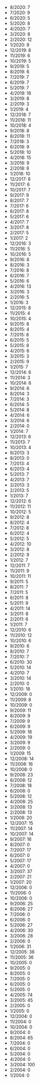 *  8/2020: 7
*  7/2020: 9
*  6/2020: 5
*  5/2020: 8
*  4/2020: 7
*  3/2020: 8
*  2/2020: 12
*  1/2020: 9
*  12/2019: 8
*  11/2019: 6
*  10/2019: 5
*  9/2019: 5
*  8/2019: 6
*  7/2019: 7
*  6/2019: 7
*  5/2019: 7
*  4/2019: 16
*  3/2019: 8
*  2/2019: 3
*  1/2019: 4
*  12/2018: 7
*  11/2018: 11
*  10/2018: 4
*  9/2018: 8
*  8/2018: 11
*  7/2018: 3
*  6/2018: 9
*  5/2018: 10
*  4/2018: 15
*  3/2018: 9
*  2/2018: 6
*  1/2018: 10
*  12/2017: 8
*  11/2017: 6
*  10/2017: 7
*  9/2017: 9
*  8/2017: 7
*  7/2017: 6
*  6/2017: 8
*  5/2017: 6
*  4/2017: 7
*  3/2017: 8
*  2/2017: 5
*  1/2017: 2
*  12/2016: 3
*  11/2016: 5
*  10/2016: 5
*  9/2016: 8
*  8/2016: 3
*  7/2016: 8
*  6/2016: 7
*  5/2016: 6
*  4/2016: 13
*  3/2016: 3
*  2/2016: 5
*  1/2016: 3
*  12/2015: 8
*  11/2015: 4
*  10/2015: 4
*  9/2015: 8
*  8/2015: 4
*  7/2015: 8
*  6/2015: 5
*  5/2015: 8
*  4/2015: 6
*  3/2015: 3
*  2/2015: 9
*  1/2015: 7
*  12/2014: 6
*  11/2014: 3
*  10/2014: 6
*  9/2014: 6
*  8/2014: 3
*  7/2014: 3
*  6/2014: 5
*  5/2014: 8
*  4/2014: 6
*  3/2014: 6
*  2/2014: 0
*  1/2014: 7
*  12/2013: 6
*  11/2013: 7
*  10/2013: 4
*  9/2013: 3
*  8/2013: 0
*  7/2013: 4
*  6/2013: 4
*  5/2013: 7
*  4/2013: 7
*  3/2013: 3
*  2/2013: 5
*  1/2013: 7
*  12/2012: 6
*  11/2012: 11
*  10/2012: 5
*  9/2012: 8
*  8/2012: 4
*  7/2012: 8
*  6/2012: 4
*  5/2012: 5
*  4/2012: 10
*  3/2012: 8
*  2/2012: 9
*  1/2012: 7
*  12/2011: 7
*  11/2011: 9
*  10/2011: 11
*  9/2011: 5
*  8/2011: 7
*  7/2011: 5
*  6/2011: 8
*  5/2011: 9
*  4/2011: 14
*  3/2011: 8
*  2/2011: 6
*  1/2011: 7
*  12/2010: 6
*  11/2010: 12
*  10/2010: 6
*  9/2010: 6
*  8/2010: 7
*  7/2010: 7
*  6/2010: 30
*  5/2010: 14
*  4/2010: 7
*  3/2010: 14
*  2/2010: 0
*  1/2010: 18
*  12/2009: 0
*  11/2009: 8
*  10/2009: 0
*  9/2009: 11
*  8/2009: 9
*  7/2009: 9
*  6/2009: 9
*  5/2009: 18
*  4/2009: 19
*  3/2009: 9
*  2/2009: 0
*  1/2009: 15
*  12/2008: 14
*  11/2008: 16
*  10/2008: 0
*  9/2008: 23
*  8/2008: 12
*  7/2008: 18
*  6/2008: 0
*  5/2008: 12
*  4/2008: 25
*  3/2008: 13
*  2/2008: 13
*  1/2008: 20
*  12/2007: 15
*  11/2007: 14
*  10/2007: 14
*  9/2007: 16
*  8/2007: 0
*  7/2007: 17
*  6/2007: 0
*  5/2007: 17
*  4/2007: 0
*  3/2007: 37
*  2/2007: 21
*  1/2007: 20
*  12/2006: 0
*  11/2006: 0
*  10/2006: 0
*  9/2006: 25
*  8/2006: 27
*  7/2006: 0
*  6/2006: 0
*  5/2006: 27
*  4/2006: 30
*  3/2006: 28
*  2/2006: 0
*  1/2006: 31
*  12/2005: 36
*  11/2005: 36
*  10/2005: 0
*  9/2005: 0
*  8/2005: 0
*  7/2005: 0
*  6/2005: 0
*  5/2005: 0
*  4/2005: 74
*  3/2005: 45
*  2/2005: 0
*  1/2005: 0
*  12/2004: 0
*  11/2004: 0
*  10/2004: 0
*  9/2004: 0
*  8/2004: 65
*  7/2004: 0
*  6/2004: 0
*  5/2004: 0
*  4/2004: 0
*  3/2004: 100
*  2/2004: 0
*  1/2004: 0